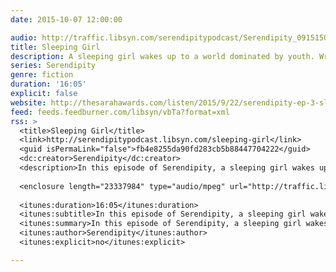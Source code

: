 ```yaml
---
date: 2015-10-07 12:00:00

audio: http://traffic.libsyn.com/serendipitypodcast/Serendipity_09151501.mp3
title: Sleeping Girl
description: A sleeping girl wakes up to a world dominated by youth. Written and produced by Eliza Smith and Mark Ristich.
series: Serendipity
genre: fiction
duration: '16:05'
explicit: false
website: http://thesarahawards.com/listen/2015/9/22/serendipity-ep-3-sleeping-girl-by-eliza-smith-and-mark-ristich
feed: feeds.feedburner.com/libsyn/vbTa?format=xml
rss: >
  <title>Sleeping Girl</title>
  <link>http://serendipitypodcast.libsyn.com/sleeping-girl</link>
  <guid isPermaLink="false">fb4e8255da90fd283cb5b88447704222</guid>
  <dc:creator>Serendipity</dc:creator>
  <description>In this episode of Serendipity, a sleeping girl wakes up to a world dominated by youth, and Martin tries to stitch together his memories of Ann while imagining their future. Featuring the piece "Sleeping Girl" which was written and produced by Eliza Smith and Mark Ristich of NPR's Snap Judgment. "Sleeping Girl"  was voiced by Katie Mingle and Eliza Smith. Leon Morimoto composed the score.</description>
  
  <enclosure length="23337984" type="audio/mpeg" url="http://traffic.libsyn.com/serendipitypodcast/Serendipity_09151501.mp3" />
  
  <itunes:duration>16:05</itunes:duration>
  <itunes:subtitle>In this episode of Serendipity, a sleeping girl wakes up to a world dominated by youth, and Martin tries to stitch together his memories of Ann while imagining their future.</itunes:subtitle>
  <itunes:summary>In this episode of Serendipity, a sleeping girl wakes up to a world dominated by youth, and Martin tries to stitch together his memories of Ann while imagining their future. Featuring the piece "Sleeping Girl" which was written and produced by Eliza Smith and Mark Ristich of NPR's Snap Judgment. "Sleeping Girl"  was voiced by Katie Mingle and Eliza Smith. Leon Morimoto composed the score.</itunes:summary>
  <itunes:author>Serendipity</itunes:author>
  <itunes:explicit>no</itunes:explicit>

---
```

